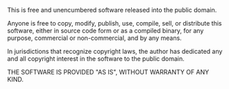 This is free and unencumbered software released into the public domain.

Anyone is free to copy, modify, publish, use, compile, sell, or
distribute this software, either in source code form or as a compiled
binary, for any purpose, commercial or non-commercial, and by any
means.

In jurisdictions that recognize copyright laws, the author has
dedicated any and all copyright interest in the software to the public
domain.

THE SOFTWARE IS PROVIDED "AS IS", WITHOUT WARRANTY OF ANY KIND.
